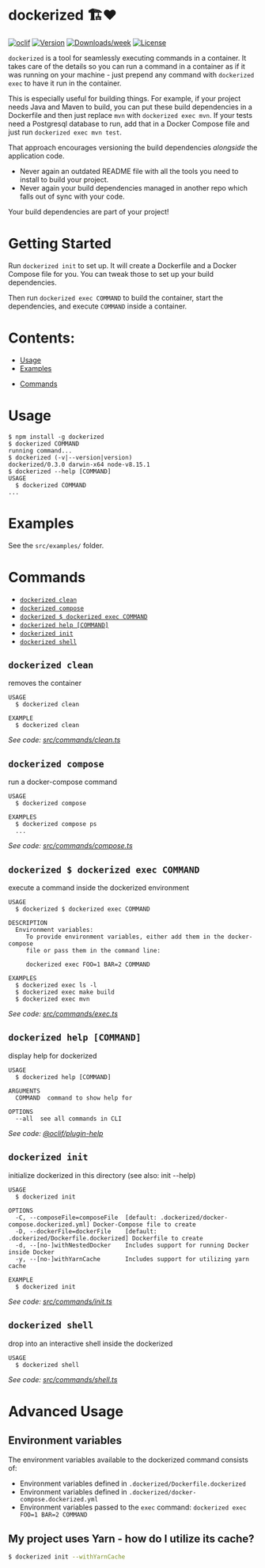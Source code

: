 dockerized 🏗❤️
================

[![oclif](https://img.shields.io/badge/cli-oclif-brightgreen.svg)](https://oclif.io)
[![Version](https://img.shields.io/npm/v/dockerized-cli.svg)](https://npmjs.org/package/dockerized-cli)
[![Downloads/week](https://img.shields.io/npm/dw/dockerized-cli.svg)](https://npmjs.org/package/dockerized-cli)
[![License](https://img.shields.io/npm/l/dockerized-cli.svg)](https://github.com/benzaita/dockerized-cli/blob/master/package.json)

`dockerized` is a tool for seamlessly executing commands in a container. It takes care of the details so you can run a command in a container as if it was running on your machine - just prepend any command with `dockerized exec` to have it run in the container.

This is especially useful for building things. For example, if your project needs Java and Maven to build, you can put these build dependencies in a Dockerfile and then just replace `mvn` with `dockerized exec mvn`. If your tests need a Postgresql database to run, add that in a Docker Compose file and just run `dockerized exec mvn test`.

That approach encourages versioning the build dependencies _alongside_ the application code.

* Never again an outdated README file with all the tools you need to install to build your project.
* Never again your build dependencies managed in another repo which falls out of sync with your code.

Your build dependencies are part of your project!

# Getting Started

Run `dockerized init` to set up. It will create a Dockerfile and a Docker Compose file for you. You can tweak those to set up your build dependencies.

Then run `dockerized exec COMMAND` to build the container, start the dependencies, and execute `COMMAND` inside a container.

# Contents:

* [Usage](#Usage)
* [Examples](#Examples)
<!-- toc -->
* [Commands](#commands)
<!-- tocstop -->

# Usage

<!-- usage -->
```sh-session
$ npm install -g dockerized
$ dockerized COMMAND
running command...
$ dockerized (-v|--version|version)
dockerized/0.3.0 darwin-x64 node-v8.15.1
$ dockerized --help [COMMAND]
USAGE
  $ dockerized COMMAND
...
```
<!-- usagestop -->

# Examples

See the `src/examples/` folder.

# Commands
<!-- commands -->
* [`dockerized clean`](#dockerized-clean)
* [`dockerized compose`](#dockerized-compose)
* [`dockerized $ dockerized exec COMMAND`](#dockerized--dockerized-exec-command)
* [`dockerized help [COMMAND]`](#dockerized-help-command)
* [`dockerized init`](#dockerized-init)
* [`dockerized shell`](#dockerized-shell)

## `dockerized clean`

removes the container

```
USAGE
  $ dockerized clean

EXAMPLE
  $ dockerized clean
```

_See code: [src/commands/clean.ts](https://github.com/benzaita/dockerized/blob/v0.3.0/src/commands/clean.ts)_

## `dockerized compose`

run a docker-compose command

```
USAGE
  $ dockerized compose

EXAMPLES
  $ dockerized compose ps
  ...
```

_See code: [src/commands/compose.ts](https://github.com/benzaita/dockerized/blob/v0.3.0/src/commands/compose.ts)_

## `dockerized $ dockerized exec COMMAND`

execute a command inside the dockerized environment

```
USAGE
  $ dockerized $ dockerized exec COMMAND

DESCRIPTION
  Environment variables:
     To provide environment variables, either add them in the docker-compose
     file or pass them in the command line:

     dockerized exec FOO=1 BAR=2 COMMAND

EXAMPLES
  $ dockerized exec ls -l
  $ dockerized exec make build
  $ dockerized exec mvn
```

_See code: [src/commands/exec.ts](https://github.com/benzaita/dockerized/blob/v0.3.0/src/commands/exec.ts)_

## `dockerized help [COMMAND]`

display help for dockerized

```
USAGE
  $ dockerized help [COMMAND]

ARGUMENTS
  COMMAND  command to show help for

OPTIONS
  --all  see all commands in CLI
```

_See code: [@oclif/plugin-help](https://github.com/oclif/plugin-help/blob/v2.2.0/src/commands/help.ts)_

## `dockerized init`

initialize dockerized in this directory (see also: init --help)

```
USAGE
  $ dockerized init

OPTIONS
  -C, --composeFile=composeFile  [default: .dockerized/docker-compose.dockerized.yml] Docker-Compose file to create
  -D, --dockerFile=dockerFile    [default: .dockerized/Dockerfile.dockerized] Dockerfile to create
  -d, --[no-]withNestedDocker    Includes support for running Docker inside Docker
  -y, --[no-]withYarnCache       Includes support for utilizing yarn cache

EXAMPLE
  $ dockerized init
```

_See code: [src/commands/init.ts](https://github.com/benzaita/dockerized/blob/v0.3.0/src/commands/init.ts)_

## `dockerized shell`

drop into an interactive shell inside the dockerized

```
USAGE
  $ dockerized shell
```

_See code: [src/commands/shell.ts](https://github.com/benzaita/dockerized/blob/v0.3.0/src/commands/shell.ts)_
<!-- commandsstop -->

# Advanced Usage

## Environment variables

The environment variables available to the dockerized command consists of:

- Environment variables defined in `.dockerized/Dockerfile.dockerized`
- Environment variables defined in `.dockerized/docker-compose.dockerized.yml`
- Environment variables passed to the `exec` command: `dockerized exec FOO=1 BAR=2 COMMAND`

## My project uses Yarn - how do I utilize its cache?

```sh
$ dockerized init --withYarnCache
```
